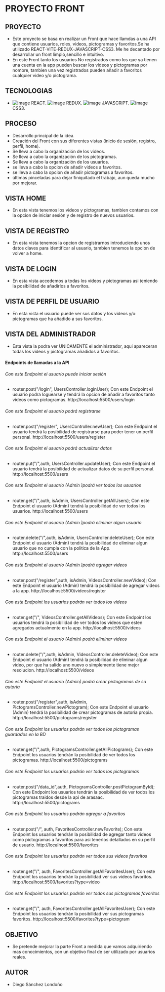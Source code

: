 # PROYECTO FRONT #

## PROYECTO ##
- Este proyecto se basa en realizar un Front que hace llamdas a una API que contiene usuarios, roles, videos, pictogramas y favoritos.Se ha utilizado REACT-VITE-REDUX-JAVASCRIPT-CSS3. Me he decantado por desarrollar un front limpio,sencillo e intuitivo.
- En este Front tanto los usuarios No registrados como los que ya tienen una cuenta en la app pueden buscar los videos y pictogramas por nombre, tambien una vez registrados pueden añadir a favoritos cualquier video y/o pictograma.

## TECNOLOGIAS ##
- ![image](https://user-images.githubusercontent.com/116036050/215578829-df32cd0c-fe39-4a66-bfa2-edd84943c4a2.png) REACT. ![image](https://user-images.githubusercontent.com/116036050/215579153-0d7e1129-8f79-4178-8e14-f29dbd3f7042.png) REDUX. ![image](https://user-images.githubusercontent.com/116036050/215579444-bde4c2cc-9483-4bec-87f8-e78133c946ae.png) JAVASCRIPT. ![image](https://user-images.githubusercontent.com/116036050/215579630-269be669-57c1-4a37-8ddf-5679d4f1990b.png) CSS3.

## PROCESO ##
- Desarrollo principal de la idea.
- Creación del Front con sus diferentes vistas (inicio de sesión, registro, perfil, home).
- Se lleva a cabo la organización de los videos.
- Se lleva a cabo la organización de los pictogramas.
- Se lleva a cabo la organización de los usuarios.
- se lleva a cabo la opcion de añadir videos a favoritos.
- se lleva a cabo la opcion de añadir pictogramas a favoritos.
- últimas pinceladas para dejar finiquitado el trabajo, aun queda mucho por mejorar.

## VISTA HOME ##
- En esta vista tenemos los videos y pictogramas, tambien contamos con la opcion de iniciar sesión y de registro de nuevos usuarios.
## VISTA DE REGISTRO ##
- En esta vista tenemos la opcion de registrarnos introduciendo unos datos claves para identificar al usuario, tambien tenemos la opcion de volver a home.
## VISTA DE LOGIN ##
- En esta vista accedemos a todas los videos y pictogramas asi teniendo la posibilidad de añadirlos a favoritos.
## VISTA DE PERFIL DE USUARIO ##
- En esta vista el usuario puede ver sus datos y los videos y/o pictogramas que ha añadido a sus favoritos.
## VISTA DEL ADMINISTRADOR ##
- Esta vista la podra ver UNICAMENTE el administrador, aqui apareceran todas los videos y pictogramas añadidos a favoritos.


#### Endpoints de llamadas a la API ####

###### Con este Endpoint el usuario puede iniciar sesión ######
- router.post("/login", UsersController.loginUser); Con este Endpoint el usuario podra loguearse y tendrá la opcion de añadir a favoritos tanto videos como pictogramas.
http://localhost:5500/users/login

###### Con este Endpoint el usuario podrá registrarse ######
- router.post("/register", UsersController.newUser); Con este Endpoint el usuario tendrá la posibilidad de registrarse para poder tener un perfil personal.
http://localhost:5500/users/register

###### Con este Endpoint el usuario podrá actualizar datos ######
- router.put("/",auth, UsersController.updateUser); Con este Endpoint el usuario tendrá la posibilidad de actualizar datos de su perfil personal.
http://localhost:5500/users

###### Con este Endpoint el usuario (Admin )podrá ver todos los usuarios ######
- router.get("/",auth, isAdmin, UsersController.getAllUsers); Con este Endpoint el usuario (Admin) tendrá la posibilidad de ver todos los usuarios.
http://localhost:5500/users

###### Con este Endpoint el usuario (Admin )podrá eliminar algun usuario ######
- router.delete("/",auth, isAdmin, UsersController.deleteUser); Con este Endpoint el usuario (Admin) tendrá la posibilidad de eliminar algun usuario que no cumpla con la politica de la App.
http://localhost:5500/users

###### Con este Endpoint el usuario (Admin )podrá agregar videos ######
- router.post("/register",auth, isAdmin, VideosController.newVideo);  Con este Endpoint el usuario (Admin) tendrá la posibilidad de agregar videos a la app.
http://localhost:5500/videos/register

###### Con este Endpoint los usuarios podrán ver todos los videos ######
- router.get("/", VideosController.getAllVideos); Con este Endpoint los usuarios tendrá la posibilidad de ver todos los videos que esten agregados actualmente en la app.
http://localhost:5500/videos

###### Con este Endpoint el usuario (Admin) podrá eliminar videos ######
- router.delete("/",auth, isAdmin, VideosController.deleteVideo); Con este Endpoint el usuario (Admin) tendrá la posibilidad de eliminar algun video, por que ha salido uno nuevo o simplemente tiene mejor resolucion.
http://localhost:5500/videos

###### Con este Endpoint el usuario (Admin) podrá crear pictogramas de su autoria ######
- router.post("/register",auth, isAdmin, PictogramsController.newPictogram);  Con este Endpoint el usuario (Admin) tendrá la posibilidad de crear pictogramas de autoria propia.
http://localhost:5500/pictograms/register

###### Con este Endpoint los usuarios podrán ver todos los pictogramas guardados en la BD ######
- router.get("/",auth, PictogramsController.getAllPictograms);  Con este Endpoint los usuarios tendrán la posibilidad de ver todos los pictogramas.
http://localhost:5500/pictograms

###### Con este Endpoint los usuarios podrán ver todos los pictogramas ######
- router.post("/data_id",auth, PictogramsController.postPictogramById);  Con este Endpoint los usuarios tendrán la posibilidad de ver todos los pictogramas traidos desde la api de arasaac.
http://localhost:5500/pictograms

###### Con este Endpoint los usuarios podrán agregar a favoritos ######
- router.post("/", auth, FavoritesController.newFavorite);  Con este Endpoint los usuarios tendrán la posibilidad de agregar tanto videos como pictogramas a favoritos para asi tenerlos detallados en su perfil de usuario.
http://localhost:5500/favorites

###### Con este Endpoint los usuarios podrán ver todos sus videos favoritos ######
- router.get("/", auth, FavoritesController.getAllFavoritesUser);  Con este Endpoint los usuarios tendrán la posibilidad ver sus videos favoritos.
http://localhost:5500/favorites?type=video

###### Con este Endpoint los usuarios podrán ver todos sus pictogramas favoritos ######
- router.get("/", auth, FavoritesController.getAllFavoritesUser);  Con este Endpoint los usuarios tendrán la posibilidad ver sus pictogramas favoritos.
http://localhost:5500/favorites?type=pictogram


## OBJETIVO ##
- Se pretende mejorar la parte Front a medida que vamos adquiriendo mas conocimientos, con un objetivo final de ser utilizado por usuarios reales.

## AUTOR ##
- Diego Sánchez Londoño 